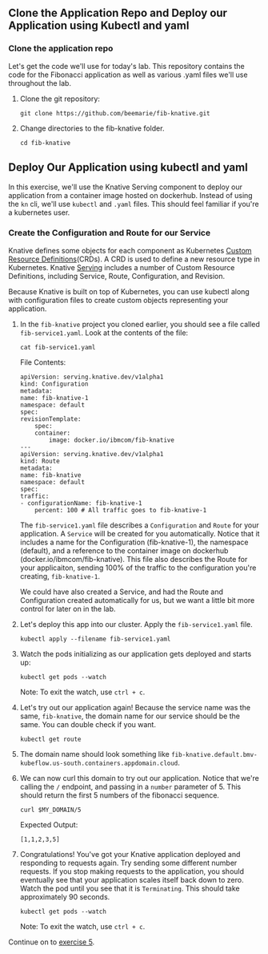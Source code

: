 ## Clone the Application Repo and Deploy our Application using Kubectl and yaml

### Clone the application repo
Let's get the code we'll use for today's lab. This repository contains the code for the Fibonacci application as well as various .yaml files we'll use throughout the lab.

1. Clone the git repository:

    ```
    git clone https://github.com/beemarie/fib-knative.git
    ```

2. Change directories to the fib-knative folder.

    ```
    cd fib-knative
    ```

## Deploy Our Application using kubectl and yaml
In this exercise, we'll use the Knative Serving component to deploy our application from a container image hosted on dockerhub. Instead of using the `kn` cli, we'll use `kubectl` and `.yaml` files. This should feel familiar if you're a kubernetes user.

### Create the Configuration and Route for our Service
Knative defines some objects for each component as Kubernetes [Custom Resource Definitions](https://kubernetes.io/docs/concepts/extend-kubernetes/api-extension/custom-resources)(CRDs). A CRD is used to define a new resource type in Kubernetes. Knative [Serving](https://github.com/knative/docs/tree/master/docs/serving#serving-resources) includes a number of Custom Resource Definitions, including Service, Route, Configuration, and Revision.

Because Knative is built on top of Kubernetes, you can use kubectl along with configuration files to create custom objects representing your application.

1. In the `fib-knative` project you cloned earlier, you should see a file called `fib-service1.yaml`. Look at the contents of the file:

    ```
    cat fib-service1.yaml
    ```

    File Contents:
    ```
    apiVersion: serving.knative.dev/v1alpha1
    kind: Configuration
    metadata:
    name: fib-knative-1
    namespace: default
    spec:
    revisionTemplate:
        spec:
        container:
            image: docker.io/ibmcom/fib-knative
    ---
    apiVersion: serving.knative.dev/v1alpha1
    kind: Route
    metadata:
    name: fib-knative
    namespace: default 
    spec:
    traffic:
    - configurationName: fib-knative-1
        percent: 100 # All traffic goes to fib-knative-1
    ```

    The `fib-service1.yaml` file describes a `Configuration` and `Route` for your application. A `Service` will be created for you automatically. Notice that it includes a name for the Configuration (fib-knative-1), the namespace (default), and a reference to the container image on dockerhub (docker.io/ibmcom/fib-knative). This file also describes the Route for your applicaiton, sending 100% of the traffic to the configuration you're creating, `fib-knative-1`. 
    
    We could have also created a Service, and had the Route and Configuration created automatically for us, but we want a little bit more control for later on in the lab.

2. Let's deploy this app into our cluster. Apply the `fib-service1.yaml` file.

    ```
    kubectl apply --filename fib-service1.yaml
    ```

3. Watch the pods initializing as our application gets deployed and starts up:

    ```
    kubectl get pods --watch
    ```

    Note: To exit the watch, use `ctrl + c`.

4. Let's try out our application again! Because the service name was the same, `fib-knative`, the domain name for our service should be the same. You can double check if you want.

    ```
    kubectl get route
    ```

5. The domain name should look something like `fib-knative.default.bmv-kubeflow.us-south.containers.appdomain.cloud`.

6. We can now curl this domain to try out our application. Notice that we're calling the `/` endpoint, and passing in a `number` parameter of 5. This should return the first 5 numbers of the fibonacci sequence.

    ```
    curl $MY_DOMAIN/5
    ```

    Expected Output:
    ```
    [1,1,2,3,5]
    ```

7. Congratulations! You've got your Knative application deployed and responding to requests again. Try sending some different number requests. If you stop making requests to the application, you should eventually see that your application scales itself back down to zero. Watch the pod until you see that it is `Terminating`. This should take approximately 90 seconds.

    ```
    kubectl get pods --watch
    ```

    Note: To exit the watch, use `ctrl + c`.

Continue on to [exercise 5](../exercise-5/README.md).
